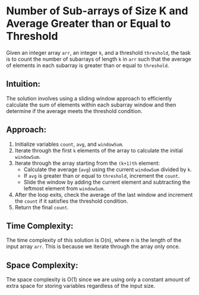 # Number of Sub-arrays of Size K and Average Greater than or Equal to Threshold

Given an integer array `arr`, an integer `k`, and a threshold `threshold`, the task is to count the number of subarrays of length `k` in `arr` such that the average of elements in each subarray is greater than or equal to `threshold`.

## Intuition:
The solution involves using a sliding window approach to efficiently calculate the sum of elements within each subarray window and then determine if the average meets the threshold condition.

## Approach:
1. Initialize variables `count`, `avg`, and `windowSum`.
2. Iterate through the first `k` elements of the array to calculate the initial `windowSum`.
3. Iterate through the array starting from the `(k+1)th` element:
   - Calculate the average (`avg`) using the current `windowSum` divided by `k`.
   - If `avg` is greater than or equal to `threshold`, increment the `count`.
   - Slide the window by adding the current element and subtracting the leftmost element from `windowSum`.
4. After the loop exits, check the average of the last window and increment the `count` if it satisfies the threshold condition.
5. Return the final `count`.

## Time Complexity:
The time complexity of this solution is O(n), where n is the length of the input array `arr`. This is because we iterate through the array only once.

## Space Complexity:
The space complexity is O(1) since we are using only a constant amount of extra space for storing variables regardless of the input size.

